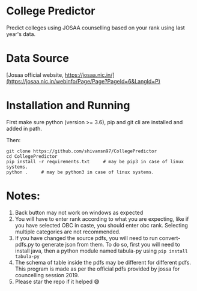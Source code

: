# College Predictor
Predict colleges using JOSAA counselling based on your rank using last year's data.

# Data Source
[Josaa official website, https://josaa.nic.in/](https://josaa.nic.in/webinfo/Page/Page?PageId=6&LangId=P)

# Installation and Running
First make sure python (version >= 3.6), pip and git cli are installed and added in path.

Then:

```shell
git clone https://github.com/shivamsn97/CollegePredictor
cd CollegePredictor
pip install -r requirements.txt     # may be pip3 in case of linux systems.
python .     # may be python3 in case of linux systems.
```

# Notes:
1. Back button may not work on windows as expected
2. You will have to enter rank according to what you are expecting, like if you have selected OBC in caste, you should enter obc rank. Selecting multiple categories are not recommended.
3. If you have changed the source pdfs, you will need to run convert-pdfs.py to generate json from them. To do so, first you will need to install java, then a python module named tabula-py using `pip install tabula-py`
4. The schema of table inside the pdfs may be different for different pdfs. This program is made as per the official pdfs provided by jossa for councelling session 2019.
5. Please star the repo if it helped  :sweat_smile:

